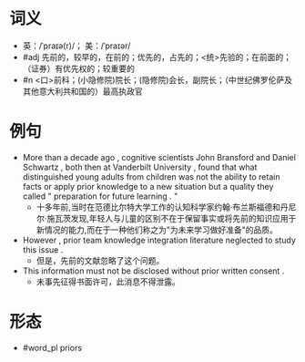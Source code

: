 # 词义
- 英：/ˈpraɪə(r)/； 美：/ˈpraɪər/
- #adj 先前的，较早的，在前的；优先的，占先的；<统>先验的；在前面的；（证券）有优先权的；较重要的
- #n <口>前科；(小隐修院)院长；(隐修院)会长，副院长；（中世纪佛罗伦萨及其他意大利共和国的）最高执政官
# 例句
- More than a decade ago , cognitive scientists John Bransford and Daniel Schwartz , both then at Vanderbilt University , found that what distinguished young adults from children was not the ability to retain facts or apply prior knowledge to a new situation but a quality they called " preparation for future learning . "
	- 十多年前,当时在范德比尔特大学工作的认知科学家约翰·布兰斯福德和丹尼尔·施瓦茨发现,年轻人与儿童的区别不在于保留事实或将先前的知识应用于新情况的能力,而在于一种他们称之为"为未来学习做好准备"的品质。
- However , prior team knowledge integration literature neglected to study this issue .
	- 但是，先前的文献忽略了这个问题。
- This information must not be disclosed without prior written consent .
	- 未事先征得书面许可，此消息不得泄露。
# 形态
- #word_pl priors
